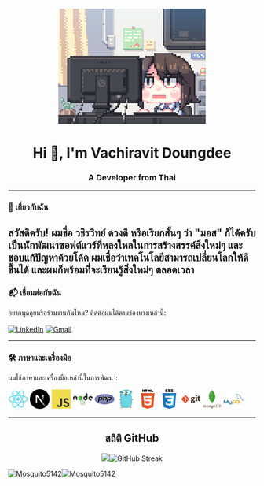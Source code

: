 <p align="center">
  <img src="./images/header.gif" alt="Vachiravit Doungdee Header GIF" width="300"/>
</p>
<h1 align="center">Hi 👋, I'm Vachiravit Doungdee</h1>
<h3 align="center"><b>A Developer from Thai</b></h3>

---

### 🚀 เกี่ยวกับฉัน

สวัสดีครับ! ผมชื่อ วชิรวิทย์ ดวงดี หรือเรียกสั้นๆ ว่า "มอส" ก็ได้ครับ เป็นนักพัฒนาซอฟต์แวร์ที่หลงใหลในการสร้างสรรค์สิ่งใหม่ๆ และชอบแก้ปัญหาด้วยโค้ด ผมเชื่อว่าเทคโนโลยีสามารถเปลี่ยนโลกให้ดีขึ้นได้ และผมก็พร้อมที่จะเรียนรู้สิ่งใหม่ๆ ตลอดเวลา
---

### 📬 เชื่อมต่อกับฉัน

อยากพูดคุยหรือร่วมงานกันไหม? ติดต่อผมได้ตามช่องทางเหล่านี้:

<p align="left">
<a href="https://www.linkedin.com/in/ชื่อโปรไฟล์ของคุณ/" target="blank"><img align="center" src="https://raw.githubusercontent.com/rahuldkjain/github-profile-readme-generator/master/src/images/icons/Social/linked-in-alt.svg" alt="LinkedIn" height="30" width="40" /></a>
<a href="mailto:vachiravitdoungdee@gmail.com" target="blank"><img align="center" src="https://img.shields.io/badge/Gmail-D14836?style=for-the-badge&logo=gmail&logoColor=white" alt="Gmail" height="30" /></a>

---

### 🛠️ ภาษาและเครื่องมือ

ผมใช้ภาษาและเครื่องมือเหล่านี้ในการพัฒนา:

<p align="left">
    <img src="https://github.com/devicons/devicon/blob/master/icons/react/react-original.svg" alt="react" width="40" height="40"/>
    <img src="https://raw.githubusercontent.com/devicons/devicon/master/icons/nextjs/nextjs-original.svg" alt="nextjs" width="40" height="40"/>
    <img src="https://raw.githubusercontent.com/devicons/devicon/master/icons/javascript/javascript-original.svg" alt="javascript" width="40" height="40"/>
    <img src="https://raw.githubusercontent.com/devicons/devicon/master/icons/nodejs/nodejs-original-wordmark.svg" alt="nodejs" width="40" height="40"/>
    <img src="https://raw.githubusercontent.com/devicons/devicon/master/icons/php/php-original.svg" alt="php" width="40" height="40"/>
    <img src="https://raw.githubusercontent.com/devicons/devicon/master/icons/go/go-original.svg" alt="go" width="40" height="40"/>
    <img src="https://raw.githubusercontent.com/devicons/devicon/master/icons/html5/html5-original-wordmark.svg" alt="html5" width="40" height="40"/>
    <img src="https://raw.githubusercontent.com/devicons/devicon/master/icons/css3/css3-original-wordmark.svg" alt="css3" width="40" height="40"/>
    <img src="https://raw.githubusercontent.com/devicons/devicon/master/icons/git/git-original-wordmark.svg" alt="git" width="40" height="40"/>
    <img src="https://raw.githubusercontent.com/devicons/devicon/master/icons/mongodb/mongodb-original-wordmark.svg" alt="mongodb" width="40" height="40"/>
    <img src="https://raw.githubusercontent.com/devicons/devicon/master/icons/mysql/mysql-original-wordmark.svg" alt="mysql" width="40" height="40"/>
</p>

---

<h2 align="center">สถิติ GitHub</h2>

<p align="center"><img  src="[https://streak-stats.demolab.com?user=Mosquito5142&theme=dark&locale=th&short_numbers=true](https://git.io/streak-stats"><img src="https://streak-stats.demolab.com?user=Mosquito5142&theme=highcontrast&border_radius=1&card_width=1200)" alt="GitHub Streak" alt="VachiravitDoungdee" /></p>
<p><img align="left" src="https://github-readme-stats.vercel.app/api/top-langs?username=Mosquito5142&show_icons=true&locale=en&layout=compact&theme=tokyonight&card_width=385" alt="Mosquito5142" /></p>
<p><img align="rigth" src="https://github-readme-stats.vercel.app/api?username=Mosquito5142&show_icons=true&theme=radical&card_width=90" alt="Mosquito5142" /></p>
